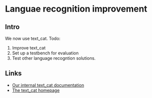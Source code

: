 # Languae recognition improvement



## Intro


We now use text_cat. Todo:


1. Improve text_cat
1. Set up a testbench for evaluation
1. Test other language recogntion solutions.






##  Links


* [Our internal text_cat documentation](../ling/langrec.html)
* [The text_cat homepage](http://odur.let.rug.nl/~vannoord/TextCat/)








